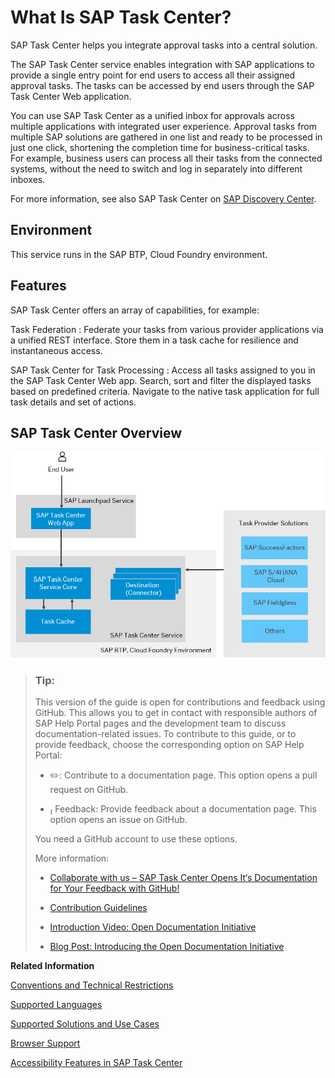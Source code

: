 <!-- loio9693186f1fe54cbe801085d6bdfe8287 -->

<link rel="stylesheet" type="text/css" href="../css/sap-icons.css"/>

# What Is SAP Task Center?

 SAP Task Center helps you integrate approval tasks into a central solution. 

The SAP Task Center service enables integration with SAP applications to provide a single entry point for end users to access all their assigned approval tasks. The tasks can be accessed by end users through the SAP Task Center Web application.

You can use SAP Task Center as a unified inbox for approvals across multiple applications with integrated user experience. Approval tasks from multiple SAP solutions are gathered in one list and ready to be processed in just one click, shortening the completion time for business-critical tasks. For example, business users can process all their tasks from the connected systems, without the need to switch and log in separately into different inboxes.

For more information, see also SAP Task Center on [SAP Discovery Center](https://discovery-center.cloud.sap/serviceCatalog/sap-task-center?region=all).



## Environment

This service runs in the SAP BTP, Cloud Foundry environment.



## Features

SAP Task Center offers an array of capabilities, for example:

  Task Federation 
 :   Federate your tasks from various provider applications via a unified REST interface. Store them in a task cache for resilience and instantaneous access.

   SAP Task Center for Task Processing 
 :   Access all tasks assigned to you in the SAP Task Center Web app. Search, sort and filter the displayed tasks based on predefined criteria. Navigate to the native task application for full task details and set of actions.

 

## SAP Task Center Overview

![](images/Inbox_Overview_Graphic_efd3c8f.png)

> ### Tip:  
> This version of the guide is open for contributions and feedback using GitHub. This allows you to get in contact with responsible authors of SAP Help Portal pages and the development team to discuss documentation-related issues. To contribute to this guide, or to provide feedback, choose the corresponding option on SAP Help Portal:
> 
> -   :pencil2:: Contribute to a documentation page. This option opens a pull request on GitHub.
> 
> -   <span class="SAP-icons"></span> Feedback: Provide feedback about a documentation page. This option opens an issue on GitHub.
> 
> 
> You need a GitHub account to use these options.
> 
> More information:
> 
> -   [Collaborate with us – SAP Task Center Opens It‘s Documentation for Your Feedback with GitHub!](https://blogs.sap.com/2023/02/01/collaborate-with-us-sap-task-center-opens-its-documentation-for-your-feedback-with-github/comment-page-1/#comment-658159)
> 
> -   [Contribution Guidelines](https://help.sap.com/docs/open-documentation-initiative/contribution-guidelines/readme.html)
> 
> -   [Introduction Video: Open Documentation Initiative](https://www.youtube.com/watch?v=WJ0oarMlVW4)
> 
> -   [Blog Post: Introducing the Open Documentation Initiative](https://blogs.sap.com/2021/05/20/introducing-the-open-documentation-initiative/)

**Related Information**  


[Conventions and Technical Restrictions](conventions-and-technical-restrictions-f0f13bf.md "These conventions and restrictions apply to the SAP Task Center.")

[Supported Languages](supported-languages-c66c693.md "")

[Supported Solutions and Use Cases](supported-solutions-and-use-cases-758209c.md "See the list of the supported solutions and use cases in SAP Task Center.")

[Browser Support](browser-support-d769477.md "")

[Accessibility Features in SAP Task Center](accessibility-features-in-sap-task-center-b77f9a3.md "To optimize your experience of SAP Task Center, SAP Business Technology Platform (SAP BTP) provides features and settings that help you use the software efficiently.")

